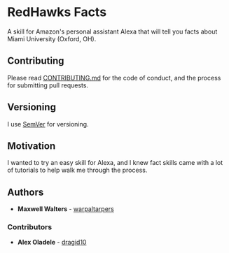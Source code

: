 # RedHawks Facts

A skill for Amazon's personal assistant Alexa that will tell you facts about Miami University (Oxford, OH).

## Contributing

Please read [CONTRIBUTING.md](https://github.com/warpaltarpers/alexa-skill-redhawksfacts/blob/master/CONTRIBUTING.md) for the code of conduct, and the process for submitting pull requests.

## Versioning

I use [SemVer](http://semver.org/) for versioning.

## Motivation

I wanted to try an easy skill for Alexa, and I knew fact skills came with a lot of tutorials to help walk me through the process.

## Authors

* **Maxwell Walters** - [warpaltarpers](https://github.com/warpaltarpers)

### Contributors

* **Alex Oladele** - [dragid10](https://github.com/dragid10)
